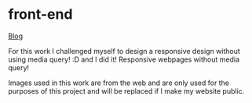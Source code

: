 # front-end
[Blog](https://jumanafm.github.io/front-end/blog)

For this work I challenged myself to design a responsive design without using media query! :D and I did it! Responsive webpages without media query! 

Images used in this work are from the web and are only used for the purposes of this project and will be replaced if I make my website public.
